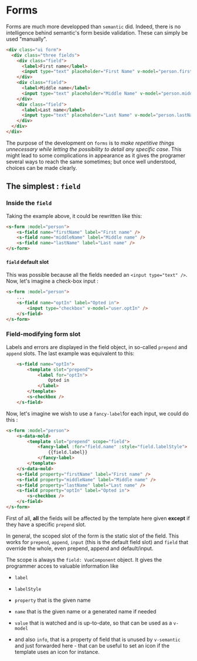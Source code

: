 # Forms

Forms are much more developped than `semantic` did. Indeed, there is no intelligence behind semantic's form beside validation.
These can simply be used "manually".
```html
<div class="ui form">
  <div class="three fields">
    <div class="field">
      <label>First name</label>
      <input type="text" placeholder="First Name" v-model="person.firstName">
    </div>
    <div class="field">
      <label>Middle name</label>
      <input type="text" placeholder="Middle Name" v-model="person.middleName">
    </div>
    <div class="field">
      <label>Last name</label>
      <input type="text" placeholder="Last Name" v-model="person.lastName">
    </div>
  </div>
</div>
```

The purpose of the development on `forms` is to *make repetitive things unnecessary while letting the possibility to detail any specific case*. This might lead to some complications in appearance as it gives the programer several ways to reach the same sometimes; but once well understood, choices can be made clearly.

## The simplest : `field`
### Inside the `field`
Taking the example above, it could be rewritten like this:
```html
<s-form :model="person">
	<s-field name="firstName" label="First name" />
	<s-field name="middleName" label="Middle name" />
	<s-field name="lastName" label="Last name" />
</s-form>
```
#### `field` default slot
This was possible because all the fields needed an `<input type="text" />`. Now, let's imagine a check-box input :

```html
<s-form :model="person">
	...
	<s-field name="optIn" label="Opted in">
		<input type="checkbox" v-model="user.optIn" />
	</s-field>
</s-form>
```

### Field-modifying form slot
Labels and errors are displayed in the field object, in so-called `prepend` and `append` slots. The last example was equivalent to this:
```html
	<s-field name="optIn">
		<template slot="prepend">
			<label for="optIn">
				Opted in
			</label>
		</template>
		<s-checkbox />
	</s-field>
```

Now, let's imagine we wish to use a `fancy-label`for each input, we could do this :

```html
<s-form :model="person">
	<s-data-mold>
		<template slot="prepend" scope="field">
			<fancy-label :for="field.name" :style="field.labelStyle">
				{{field.label}}
			</fancy-label>
		</template>
	</s-data-mold>
	<s-field property="firstName" label="First name" />
	<s-field property="middleName" label="Middle name" />
	<s-field property="lastName" label="Last name" />
	<s-field property="optIn" label="Opted in">
		<s-checkbox />
	</s-field>
</s-form>
```

First of all, **all** the fields will be affected by the template here given **except** if they have a specific `prepend` slot.

In general, the scoped slot of the form is the static slot of the field. This works for `prepend`, `append`, `input` (this is the default field slot) and `field` that override the whole, even prepend, append and default/input.

The scope is always the `field: VueComponent` object. It gives the programmer acces to valuable information like
- `label`
- `labelStyle`
- `property` that is the given name
- `name` that is the given name or a generated name if needed
- `value` that is watched and is up-to-date, so that can be used as a `v-model`

- and also `info`, that is a property of field that is unused by `v-semantic` and just forwarded here - that can be useful to set an icon if the template uses an icon for instance.
